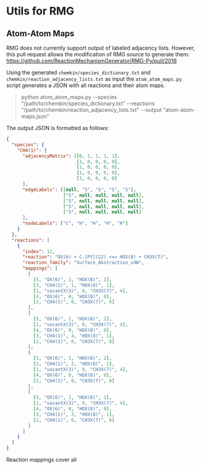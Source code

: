# Utils for RMG

## Atom-Atom Maps
RMG does not currently support output of labeled adjacency lists. However, this pull request
allows the modification of RMG source to generate them: https://github.com/ReactionMechanismGenerator/RMG-Py/pull/2018

Using the generated `chemkin/species_dictionary.txt` and `chemkin/reaction_adjacency_lists.txt` as input the
`atom_atom_maps.py` script generates a JSON with all reactions and their atom maps.

> python atom_atom_maps.py --species "/path/to/chemkin/species_dictionary.txt" --reactions "/path/to/chemkin/reaction_adjacency_lists.txt" --output "atom-atom-maps.json"

The output JSON is formatted as follows:
```json
{
  "species": {
    "CH4(1)": {
      "adjacencyMatrix": [[0, 1, 1, 1, 1],
                          [1, 0, 0, 0, 0],
                          [1, 0, 0, 0, 0],
                          [1, 0, 0, 0, 0],
                          [1, 0, 0, 0, 0]
      ],
      "edgeLabels": [[null, "S", "S", "S", "S"],
                     ["S", null, null, null, null],
                     ["S", null, null, null, null],
                     ["S", null, null, null, null],
                     ["S", null, null, null, null]
      ],
      "nodeLabels": ["C", "H", "H", "H", "H"]
    }
  },
  "reactions": [
    {
      "index": 12,
      "reaction": "OX(6) + C.[Pt](22) <=> HOX(8) + CH3X(7)",
      "reaction_family": "Surface_Abstraction_vdW",
      "mappings": [
        [
          [5, "OX(6)", 1, "HOX(8)", 2],
          [3, "CH4(1)", 1, "HOX(8)", 1],
          [1, "vacantX(3)", 0, "CH3X(7)", 4],
          [4, "OX(6)", 0, "HOX(8)", 0],
          [2, "CH4(1)", 0, "CH3X(7)", 0]
        ],
        [
          [5, "OX(6)", 1, "HOX(8)", 2],
          [1, "vacantX(3)", 0, "CH3X(7)", 4],
          [4, "OX(6)", 0, "HOX(8)", 0],
          [3, "CH4(1)", 4, "HOX(8)", 1],
          [2, "CH4(1)", 0, "CH3X(7)", 0]
        ],
        [
          [5, "OX(6)", 1, "HOX(8)", 2],
          [3, "CH4(1)", 2, "HOX(8)", 1],
          [1, "vacantX(3)", 0, "CH3X(7)", 4],
          [4, "OX(6)", 0, "HOX(8)", 0],
          [2, "CH4(1)", 0, "CH3X(7)", 0]
        ],
        [
          [5, "OX(6)", 1, "HOX(8)", 2],
          [1, "vacantX(3)", 0, "CH3X(7)", 4],
          [4, "OX(6)", 0, "HOX(8)", 0],
          [3, "CH4(1)", 3, "HOX(8)", 1],
          [2, "CH4(1)", 0, "CH3X(7)", 0]
        ]
      ]
    }
  ]
}
```

Reaction mappings cover all 